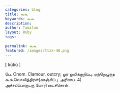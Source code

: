 ```yaml
---
categories: blog
title: கூகூ
keywords: கூகூ
description: 
author: Tamilan
layout: Ruby
tags: 
 
permalink: கூகூ
featured: /images/ttak-48.png
---
```

  
[ kūkū ]  
  
பெ. Onom. Clamour, outcry; ஓர் ஒலிக்குறிப்பு. ஏற்றெழுந்த கூகூவொலித்திரள்(காஞ்சிப்பு. அரிசாப. 4)  
அச்சப்பொருடரு மோரி டைச்சொல்